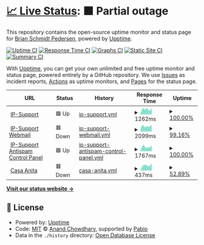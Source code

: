 # [📈 Live Status](https://xmpl.dk): <!--live status--> **🟧 Partial outage**

This repository contains the open-source uptime monitor and status page for [Brian Schmidt Pedersen](https://xmpl.dk), powered by [Upptime](https://github.com/upptime/upptime).

[![Uptime CI](https://github.com/briped/upptime/workflows/Uptime%20CI/badge.svg)](https://github.com/briped/upptime/actions?query=workflow%3A%22Uptime+CI%22)
[![Response Time CI](https://github.com/briped/upptime/workflows/Response%20Time%20CI/badge.svg)](https://github.com/briped/upptime/actions?query=workflow%3A%22Response+Time+CI%22)
[![Graphs CI](https://github.com/briped/upptime/workflows/Graphs%20CI/badge.svg)](https://github.com/briped/upptime/actions?query=workflow%3A%22Graphs+CI%22)
[![Static Site CI](https://github.com/briped/upptime/workflows/Static%20Site%20CI/badge.svg)](https://github.com/briped/upptime/actions?query=workflow%3A%22Static+Site+CI%22)
[![Summary CI](https://github.com/briped/upptime/workflows/Summary%20CI/badge.svg)](https://github.com/briped/upptime/actions?query=workflow%3A%22Summary+CI%22)

With [Upptime](https://upptime.js.org), you can get your own unlimited and free uptime monitor and status page, powered entirely by a GitHub repository. We use [Issues](https://github.com/briped/upptime/issues) as incident reports, [Actions](https://github.com/briped/upptime/actions) as uptime monitors, and [Pages](https://xmpl.dk) for the status page.

<!--start: status pages-->
<!-- This summary is generated by Upptime (https://github.com/upptime/upptime) -->
<!-- Do not edit this manually, your changes will be overwritten -->
<!-- prettier-ignore -->
| URL | Status | History | Response Time | Uptime |
| --- | ------ | ------- | ------------- | ------ |
| <img alt="" src="https://icons.duckduckgo.com/ip3/ip-support.dk.ico" height="13"> [IP-Support](https://ip-support.dk/) | 🟩 Up | [ip-support.yml](https://github.com/briped/upptime/commits/HEAD/history/ip-support.yml) | <details><summary><img alt="Response time graph" src="./graphs/ip-support/response-time-week.png" height="20"> 1262ms</summary><br><a href="https://up.xmpl.dk/history/ip-support"><img alt="Response time 1118" src="https://img.shields.io/endpoint?url=https%3A%2F%2Fraw.githubusercontent.com%2Fbriped%2Fupptime%2FHEAD%2Fapi%2Fip-support%2Fresponse-time.json"></a><br><a href="https://up.xmpl.dk/history/ip-support"><img alt="24-hour response time 1610" src="https://img.shields.io/endpoint?url=https%3A%2F%2Fraw.githubusercontent.com%2Fbriped%2Fupptime%2FHEAD%2Fapi%2Fip-support%2Fresponse-time-day.json"></a><br><a href="https://up.xmpl.dk/history/ip-support"><img alt="7-day response time 1262" src="https://img.shields.io/endpoint?url=https%3A%2F%2Fraw.githubusercontent.com%2Fbriped%2Fupptime%2FHEAD%2Fapi%2Fip-support%2Fresponse-time-week.json"></a><br><a href="https://up.xmpl.dk/history/ip-support"><img alt="30-day response time 1263" src="https://img.shields.io/endpoint?url=https%3A%2F%2Fraw.githubusercontent.com%2Fbriped%2Fupptime%2FHEAD%2Fapi%2Fip-support%2Fresponse-time-month.json"></a><br><a href="https://up.xmpl.dk/history/ip-support"><img alt="1-year response time 1118" src="https://img.shields.io/endpoint?url=https%3A%2F%2Fraw.githubusercontent.com%2Fbriped%2Fupptime%2FHEAD%2Fapi%2Fip-support%2Fresponse-time-year.json"></a></details> | <details><summary><a href="https://up.xmpl.dk/history/ip-support">100.00%</a></summary><a href="https://up.xmpl.dk/history/ip-support"><img alt="All-time uptime 99.98%" src="https://img.shields.io/endpoint?url=https%3A%2F%2Fraw.githubusercontent.com%2Fbriped%2Fupptime%2FHEAD%2Fapi%2Fip-support%2Fuptime.json"></a><br><a href="https://up.xmpl.dk/history/ip-support"><img alt="24-hour uptime 100.00%" src="https://img.shields.io/endpoint?url=https%3A%2F%2Fraw.githubusercontent.com%2Fbriped%2Fupptime%2FHEAD%2Fapi%2Fip-support%2Fuptime-day.json"></a><br><a href="https://up.xmpl.dk/history/ip-support"><img alt="7-day uptime 100.00%" src="https://img.shields.io/endpoint?url=https%3A%2F%2Fraw.githubusercontent.com%2Fbriped%2Fupptime%2FHEAD%2Fapi%2Fip-support%2Fuptime-week.json"></a><br><a href="https://up.xmpl.dk/history/ip-support"><img alt="30-day uptime 100.00%" src="https://img.shields.io/endpoint?url=https%3A%2F%2Fraw.githubusercontent.com%2Fbriped%2Fupptime%2FHEAD%2Fapi%2Fip-support%2Fuptime-month.json"></a><br><a href="https://up.xmpl.dk/history/ip-support"><img alt="1-year uptime 99.98%" src="https://img.shields.io/endpoint?url=https%3A%2F%2Fraw.githubusercontent.com%2Fbriped%2Fupptime%2FHEAD%2Fapi%2Fip-support%2Fuptime-year.json"></a></details>
| <img alt="" src="https://icons.duckduckgo.com/ip3/owa.ip-support.dk.ico" height="13"> [IP-Support Webmail](https://owa.ip-support.dk) | 🟥 Down | [ip-support-webmail.yml](https://github.com/briped/upptime/commits/HEAD/history/ip-support-webmail.yml) | <details><summary><img alt="Response time graph" src="./graphs/ip-support-webmail/response-time-week.png" height="20"> 2099ms</summary><br><a href="https://up.xmpl.dk/history/ip-support-webmail"><img alt="Response time 2104" src="https://img.shields.io/endpoint?url=https%3A%2F%2Fraw.githubusercontent.com%2Fbriped%2Fupptime%2FHEAD%2Fapi%2Fip-support-webmail%2Fresponse-time.json"></a><br><a href="https://up.xmpl.dk/history/ip-support-webmail"><img alt="24-hour response time 2583" src="https://img.shields.io/endpoint?url=https%3A%2F%2Fraw.githubusercontent.com%2Fbriped%2Fupptime%2FHEAD%2Fapi%2Fip-support-webmail%2Fresponse-time-day.json"></a><br><a href="https://up.xmpl.dk/history/ip-support-webmail"><img alt="7-day response time 2099" src="https://img.shields.io/endpoint?url=https%3A%2F%2Fraw.githubusercontent.com%2Fbriped%2Fupptime%2FHEAD%2Fapi%2Fip-support-webmail%2Fresponse-time-week.json"></a><br><a href="https://up.xmpl.dk/history/ip-support-webmail"><img alt="30-day response time 2101" src="https://img.shields.io/endpoint?url=https%3A%2F%2Fraw.githubusercontent.com%2Fbriped%2Fupptime%2FHEAD%2Fapi%2Fip-support-webmail%2Fresponse-time-month.json"></a><br><a href="https://up.xmpl.dk/history/ip-support-webmail"><img alt="1-year response time 2104" src="https://img.shields.io/endpoint?url=https%3A%2F%2Fraw.githubusercontent.com%2Fbriped%2Fupptime%2FHEAD%2Fapi%2Fip-support-webmail%2Fresponse-time-year.json"></a></details> | <details><summary><a href="https://up.xmpl.dk/history/ip-support-webmail">99.16%</a></summary><a href="https://up.xmpl.dk/history/ip-support-webmail"><img alt="All-time uptime 99.88%" src="https://img.shields.io/endpoint?url=https%3A%2F%2Fraw.githubusercontent.com%2Fbriped%2Fupptime%2FHEAD%2Fapi%2Fip-support-webmail%2Fuptime.json"></a><br><a href="https://up.xmpl.dk/history/ip-support-webmail"><img alt="24-hour uptime 99.98%" src="https://img.shields.io/endpoint?url=https%3A%2F%2Fraw.githubusercontent.com%2Fbriped%2Fupptime%2FHEAD%2Fapi%2Fip-support-webmail%2Fuptime-day.json"></a><br><a href="https://up.xmpl.dk/history/ip-support-webmail"><img alt="7-day uptime 99.16%" src="https://img.shields.io/endpoint?url=https%3A%2F%2Fraw.githubusercontent.com%2Fbriped%2Fupptime%2FHEAD%2Fapi%2Fip-support-webmail%2Fuptime-week.json"></a><br><a href="https://up.xmpl.dk/history/ip-support-webmail"><img alt="30-day uptime 99.81%" src="https://img.shields.io/endpoint?url=https%3A%2F%2Fraw.githubusercontent.com%2Fbriped%2Fupptime%2FHEAD%2Fapi%2Fip-support-webmail%2Fuptime-month.json"></a><br><a href="https://up.xmpl.dk/history/ip-support-webmail"><img alt="1-year uptime 99.88%" src="https://img.shields.io/endpoint?url=https%3A%2F%2Fraw.githubusercontent.com%2Fbriped%2Fupptime%2FHEAD%2Fapi%2Fip-support-webmail%2Fuptime-year.json"></a></details>
| <img alt="" src="https://icons.duckduckgo.com/ip3/antispam.ip-support.dk.ico" height="13"> [IP-Support Antispam Control Panel](https://antispam.ip-support.dk) | 🟩 Up | [ip-support-antispam-control-panel.yml](https://github.com/briped/upptime/commits/HEAD/history/ip-support-antispam-control-panel.yml) | <details><summary><img alt="Response time graph" src="./graphs/ip-support-antispam-control-panel/response-time-week.png" height="20"> 1767ms</summary><br><a href="https://up.xmpl.dk/history/ip-support-antispam-control-panel"><img alt="Response time 1682" src="https://img.shields.io/endpoint?url=https%3A%2F%2Fraw.githubusercontent.com%2Fbriped%2Fupptime%2FHEAD%2Fapi%2Fip-support-antispam-control-panel%2Fresponse-time.json"></a><br><a href="https://up.xmpl.dk/history/ip-support-antispam-control-panel"><img alt="24-hour response time 2372" src="https://img.shields.io/endpoint?url=https%3A%2F%2Fraw.githubusercontent.com%2Fbriped%2Fupptime%2FHEAD%2Fapi%2Fip-support-antispam-control-panel%2Fresponse-time-day.json"></a><br><a href="https://up.xmpl.dk/history/ip-support-antispam-control-panel"><img alt="7-day response time 1767" src="https://img.shields.io/endpoint?url=https%3A%2F%2Fraw.githubusercontent.com%2Fbriped%2Fupptime%2FHEAD%2Fapi%2Fip-support-antispam-control-panel%2Fresponse-time-week.json"></a><br><a href="https://up.xmpl.dk/history/ip-support-antispam-control-panel"><img alt="30-day response time 1890" src="https://img.shields.io/endpoint?url=https%3A%2F%2Fraw.githubusercontent.com%2Fbriped%2Fupptime%2FHEAD%2Fapi%2Fip-support-antispam-control-panel%2Fresponse-time-month.json"></a><br><a href="https://up.xmpl.dk/history/ip-support-antispam-control-panel"><img alt="1-year response time 1682" src="https://img.shields.io/endpoint?url=https%3A%2F%2Fraw.githubusercontent.com%2Fbriped%2Fupptime%2FHEAD%2Fapi%2Fip-support-antispam-control-panel%2Fresponse-time-year.json"></a></details> | <details><summary><a href="https://up.xmpl.dk/history/ip-support-antispam-control-panel">100.00%</a></summary><a href="https://up.xmpl.dk/history/ip-support-antispam-control-panel"><img alt="All-time uptime 96.61%" src="https://img.shields.io/endpoint?url=https%3A%2F%2Fraw.githubusercontent.com%2Fbriped%2Fupptime%2FHEAD%2Fapi%2Fip-support-antispam-control-panel%2Fuptime.json"></a><br><a href="https://up.xmpl.dk/history/ip-support-antispam-control-panel"><img alt="24-hour uptime 100.00%" src="https://img.shields.io/endpoint?url=https%3A%2F%2Fraw.githubusercontent.com%2Fbriped%2Fupptime%2FHEAD%2Fapi%2Fip-support-antispam-control-panel%2Fuptime-day.json"></a><br><a href="https://up.xmpl.dk/history/ip-support-antispam-control-panel"><img alt="7-day uptime 100.00%" src="https://img.shields.io/endpoint?url=https%3A%2F%2Fraw.githubusercontent.com%2Fbriped%2Fupptime%2FHEAD%2Fapi%2Fip-support-antispam-control-panel%2Fuptime-week.json"></a><br><a href="https://up.xmpl.dk/history/ip-support-antispam-control-panel"><img alt="30-day uptime 92.11%" src="https://img.shields.io/endpoint?url=https%3A%2F%2Fraw.githubusercontent.com%2Fbriped%2Fupptime%2FHEAD%2Fapi%2Fip-support-antispam-control-panel%2Fuptime-month.json"></a><br><a href="https://up.xmpl.dk/history/ip-support-antispam-control-panel"><img alt="1-year uptime 96.61%" src="https://img.shields.io/endpoint?url=https%3A%2F%2Fraw.githubusercontent.com%2Fbriped%2Fupptime%2FHEAD%2Fapi%2Fip-support-antispam-control-panel%2Fuptime-year.json"></a></details>
| <img alt="" src="https://icons.duckduckgo.com/ip3/casaanita.dk.ico" height="13"> [Casa Anita](http://casaanita.dk) | 🟥 Down | [casa-anita.yml](https://github.com/briped/upptime/commits/HEAD/history/casa-anita.yml) | <details><summary><img alt="Response time graph" src="./graphs/casa-anita/response-time-week.png" height="20"> 437ms</summary><br><a href="https://up.xmpl.dk/history/casa-anita"><img alt="Response time 431" src="https://img.shields.io/endpoint?url=https%3A%2F%2Fraw.githubusercontent.com%2Fbriped%2Fupptime%2FHEAD%2Fapi%2Fcasa-anita%2Fresponse-time.json"></a><br><a href="https://up.xmpl.dk/history/casa-anita"><img alt="24-hour response time 0" src="https://img.shields.io/endpoint?url=https%3A%2F%2Fraw.githubusercontent.com%2Fbriped%2Fupptime%2FHEAD%2Fapi%2Fcasa-anita%2Fresponse-time-day.json"></a><br><a href="https://up.xmpl.dk/history/casa-anita"><img alt="7-day response time 437" src="https://img.shields.io/endpoint?url=https%3A%2F%2Fraw.githubusercontent.com%2Fbriped%2Fupptime%2FHEAD%2Fapi%2Fcasa-anita%2Fresponse-time-week.json"></a><br><a href="https://up.xmpl.dk/history/casa-anita"><img alt="30-day response time 451" src="https://img.shields.io/endpoint?url=https%3A%2F%2Fraw.githubusercontent.com%2Fbriped%2Fupptime%2FHEAD%2Fapi%2Fcasa-anita%2Fresponse-time-month.json"></a><br><a href="https://up.xmpl.dk/history/casa-anita"><img alt="1-year response time 431" src="https://img.shields.io/endpoint?url=https%3A%2F%2Fraw.githubusercontent.com%2Fbriped%2Fupptime%2FHEAD%2Fapi%2Fcasa-anita%2Fresponse-time-year.json"></a></details> | <details><summary><a href="https://up.xmpl.dk/history/casa-anita">52.89%</a></summary><a href="https://up.xmpl.dk/history/casa-anita"><img alt="All-time uptime 95.35%" src="https://img.shields.io/endpoint?url=https%3A%2F%2Fraw.githubusercontent.com%2Fbriped%2Fupptime%2FHEAD%2Fapi%2Fcasa-anita%2Fuptime.json"></a><br><a href="https://up.xmpl.dk/history/casa-anita"><img alt="24-hour uptime 0.00%" src="https://img.shields.io/endpoint?url=https%3A%2F%2Fraw.githubusercontent.com%2Fbriped%2Fupptime%2FHEAD%2Fapi%2Fcasa-anita%2Fuptime-day.json"></a><br><a href="https://up.xmpl.dk/history/casa-anita"><img alt="7-day uptime 52.89%" src="https://img.shields.io/endpoint?url=https%3A%2F%2Fraw.githubusercontent.com%2Fbriped%2Fupptime%2FHEAD%2Fapi%2Fcasa-anita%2Fuptime-week.json"></a><br><a href="https://up.xmpl.dk/history/casa-anita"><img alt="30-day uptime 89.16%" src="https://img.shields.io/endpoint?url=https%3A%2F%2Fraw.githubusercontent.com%2Fbriped%2Fupptime%2FHEAD%2Fapi%2Fcasa-anita%2Fuptime-month.json"></a><br><a href="https://up.xmpl.dk/history/casa-anita"><img alt="1-year uptime 95.35%" src="https://img.shields.io/endpoint?url=https%3A%2F%2Fraw.githubusercontent.com%2Fbriped%2Fupptime%2FHEAD%2Fapi%2Fcasa-anita%2Fuptime-year.json"></a></details>

<!--end: status pages-->

[**Visit our status website →**](https://xmpl.dk)

## 📄 License

- Powered by: [Upptime](https://github.com/upptime/upptime)
- Code: [MIT](./LICENSE) © [Anand Chowdhary](https://anandchowdhary.com), supported by [Pabio](https://pabio.com)
- Data in the `./history` directory: [Open Database License](https://opendatacommons.org/licenses/odbl/1-0/)

